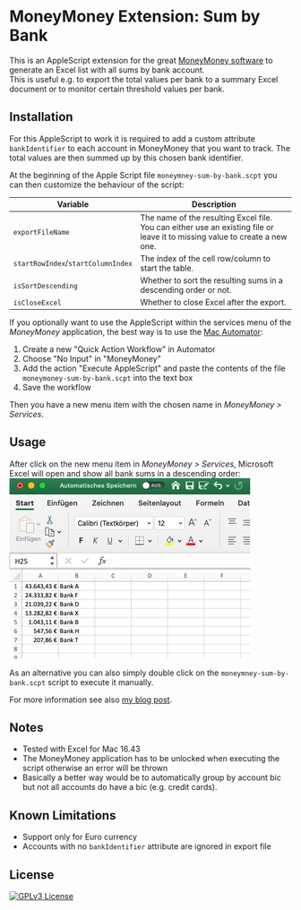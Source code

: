 # MoneyMoney Extension: Sum by Bank

This is an AppleScript extension for the great [MoneyMoney software](https://moneymoney-app.com/) to generate an Excel list with all sums by bank account.  
This is useful e.g. to export the total values per bank to a summary Excel document or to monitor certain threshold values per bank.

## Installation

For this AppleScript to work it is required to add a custom attribute `bankIdentifier` to each account in MoneyMoney
that you want to track. The total values are then summed up by this chosen bank identifier.

At the beginning of the Apple Script file `moneymney-sum-by-bank.scpt` you can then customize the behaviour of the script:

|Variable|Description|
|--------|-----------|
|`exportFileName`|The name of the resulting Excel file. You can either use an existing file or leave it to missing value to create a new one.|
|`startRowIndex`/`startColumnIndex`|The index of the cell row/column to start the table.|
|`isSortDescending`|Whether to sort the resulting sums in a descending order or not.|
|`isCloseExcel`|Whether to close Excel after the export.|

If you optionally want to use the AppleScript within the services menu of the _MoneyMoney_ application, the best way is to use the [Mac Automator](https://support.apple.com/de-de/guide/automator/aut73234890a/mac): 
1. Create a new "Quick Action Workflow" in Automator 
1. Choose "No Input" in "MoneyMoney"
1. Add the action "Execute AppleScript" and paste the contents of the file `moneymoney-sum-by-bank.scpt` into the text box
1. Save the workflow

Then you have a new menu item with the chosen name in _MoneyMoney > Services_.

## Usage

After click on the new menu item in _MoneyMoney > Services_, Microsoft Excel will open and show all bank sums in a descending order:  
![Excel file with sums by bank account](moneymoney-sum-by-bank.png "Excel file with sums by bank account")

As an alternative you can also simply double click on the `moneymney-sum-by-bank.scpt` script to execute it manually.

For more information see also [my blog post](https://knete-rechner.de/geld-wissen/moneymoney-maximum-pro-bank/).

## Notes

- Tested with Excel for Mac 16.43
- The MoneyMoney application has to be unlocked when executing the script otherwise an error will be thrown
- Basically a better way would be to automatically group by account bic but not all accounts do have a bic (e.g. credit cards).

## Known Limitations
- Support only for Euro currency
- Accounts with no `bankIdentifier` attribute are ignored in export file

## License

[![GPLv3 License](https://img.shields.io/badge/License-GPL%20v3-yellow.svg)](https://opensource.org/licenses/)
